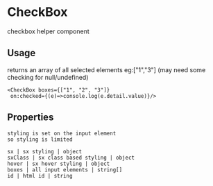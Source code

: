 # CheckBox

checkbox helper component

## Usage
returns an array of all selected elements eg:["1","3"] 
(may need some checking for null/undefined)
```markup
<CheckBox boxes={["1", "2", "3"]}
 on:checked={(e)=>console.log(e.detail.value)}/>
```

## Properties
```properties
styling is set on the input element
so styling is limited

sx | sx styling | object
sxClass | sx class based styling | object
hover | sx hover styling | object
boxes | all input elements | string[]
id | html id | string
```
